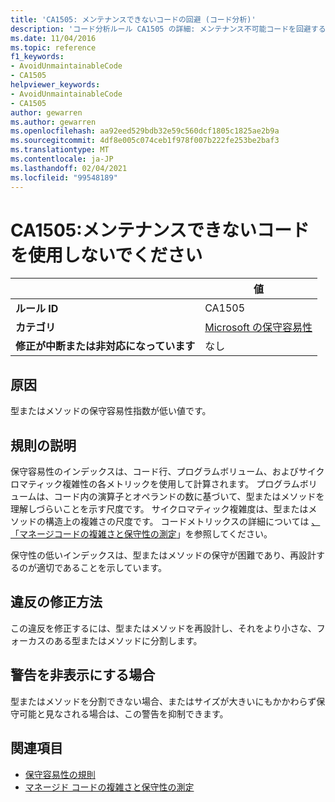 ```yaml
---
title: 'CA1505: メンテナンスできないコードの回避 (コード分析)'
description: 'コード分析ルール CA1505 の詳細: メンテナンス不可能コードを回避する'
ms.date: 11/04/2016
ms.topic: reference
f1_keywords:
- AvoidUnmaintainableCode
- CA1505
helpviewer_keywords:
- AvoidUnmaintainableCode
- CA1505
author: gewarren
ms.author: gewarren
ms.openlocfilehash: aa92eed529bdb32e59c560dcf1805c1825ae2b9a
ms.sourcegitcommit: 4df8e005c074ceb1f978f007b222fe253be2baf3
ms.translationtype: MT
ms.contentlocale: ja-JP
ms.lasthandoff: 02/04/2021
ms.locfileid: "99548189"
---
```

# <a name="ca1505-avoid-unmaintainable-code"></a>CA1505:メンテナンスできないコードを使用しないでください

| | 値 |
|-|-|
| **ルール ID** |CA1505|
| **カテゴリ** |[Microsoft の保守容易性](maintainability-warnings.md)|
| **修正が中断または非対応になっています** |なし|

## <a name="cause"></a>原因

型またはメソッドの保守容易性指数が低い値です。

## <a name="rule-description"></a>規則の説明

保守容易性のインデックスは、コード行、プログラムボリューム、およびサイクロマティック複雑性の各メトリックを使用して計算されます。 プログラムボリュームは、コード内の演算子とオペランドの数に基づいて、型またはメソッドを理解しづらいことを示す尺度です。 サイクロマティック複雑度は、型またはメソッドの構造上の複雑さの尺度です。 コードメトリックスの詳細については [、「マネージコードの複雑さと保守性の測定](/visualstudio/code-quality/code-metrics-values)」を参照してください。

保守性の低いインデックスは、型またはメソッドの保守が困難であり、再設計するのが適切であることを示しています。

## <a name="how-to-fix-violations"></a>違反の修正方法

この違反を修正するには、型またはメソッドを再設計し、それをより小さな、フォーカスのある型またはメソッドに分割します。

## <a name="when-to-suppress-warnings"></a>警告を非表示にする場合

型またはメソッドを分割できない場合、またはサイズが大きいにもかかわらず保守可能と見なされる場合は、この警告を抑制できます。

## <a name="see-also"></a>関連項目

- [保守容易性の規則](maintainability-warnings.md)
- [マネージド コードの複雑さと保守性の測定](/visualstudio/code-quality/code-metrics-values)
